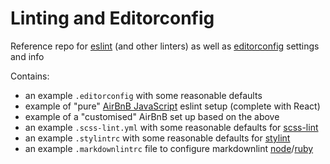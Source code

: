 # Linting and Editorconfig

Reference repo for [eslint][eslint] (and other linters) as well as [editorconfig][editorconfig]
settings and info

Contains:

- an example `.editorconfig` with some reasonable defaults
- example of "pure" [AirBnB JavaScript][airbnb] eslint setup (complete with React)
- example of a "customised" AirBnB set up based on the above
- an example `.scss-lint.yml` with some reasonable defaults for [scss-lint](https://github.com/brigade/scss-lint)
- an example `.stylintrc` with some reasonable defaults for [stylint](https://github.com/rossPatton/stylint)
- an example `.markdownlintrc` file to configure markdownlint [node](https://github.com/DavidAnson/markdownlint)/[ruby](https://github.com/mivok/markdownlint)

[eslint]: http://eslint.org
[editorconfig]: http://editorconfig.org
[airbnb]: https://github.com/airbnb/javascript
